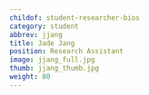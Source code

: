 ```yaml
---
childof: student-researcher-bios
category: student
abbrev: jjang
title: Jade Jang
position: Research Assistant
image: jjang_full.jpg
thumb: jjang_thumb.jpg
weight: 80
---
```


